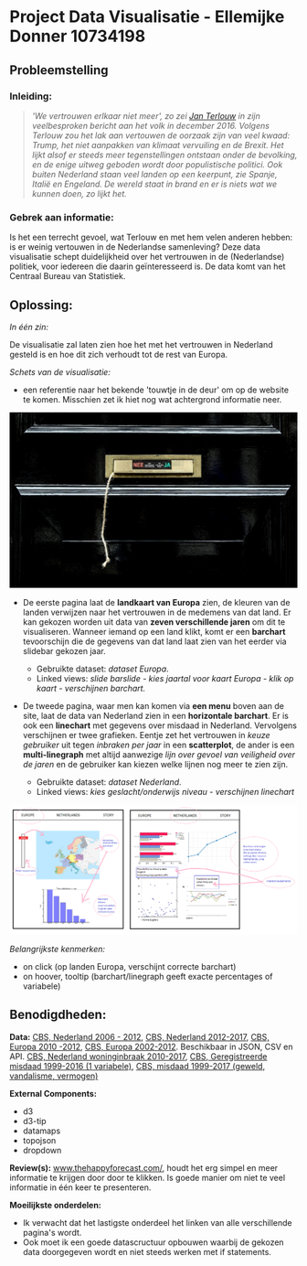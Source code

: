 # Project Data Visualisatie - Ellemijke Donner 10734198

## Probleemstelling

 ### Inleiding:

>*'We vertrouwen erlkaar niet meer', zo zei [Jan Terlouw](https://nos.nl/video/2146366-de-toespraak-van-jan-terlouw-bij-dwdd.html) in zijn veelbesproken bericht aan het volk in december 2016. Volgens Terlouw zou het lak aan vertouwen de oorzaak zijn van veel kwaad: Trump, het niet aanpakken van klimaat vervuiling en de Brexit. Het lijkt alsof er steeds meer tegenstellingen ontstaan onder de bevolking, en de enige uitweg geboden wordt door populistische politici. Ook buiten Nederland staan veel landen op een keerpunt, zie Spanje, Italië en Engeland. De wereld staat in brand en er is niets wat we kunnen doen, zo lijkt het.*

### Gebrek aan informatie:

Is het een terrecht gevoel, wat Terlouw en met hem velen anderen hebben: is er weinig vertouwen in de Nederlandse samenleving? Deze data visualisatie schept duidelijkheid over het vertrouwen in de (Nederlandse) politiek, voor iedereen die daarin geïnteresseerd is. De data komt van het Centraal Bureau van Statistiek.

## Oplossing:

*In één zin:*

De visualisatie zal laten zien hoe het met het vertrouwen in Nederland gesteld is en hoe dit zich verhoudt tot de rest van Europa.

*Schets van de visualisatie:*

- een referentie naar het bekende 'touwtje in de deur' om op de website te komen. Misschien zet ik hiet nog wat achtergrond informatie neer.

![Startpagina](docs/pagina1.jpg)

- De eerste pagina laat de **landkaart van Europa** zien, de kleuren van de landen verwijzen naar het vertrouwen in de medemens van dat land. Er kan gekozen worden uit data van **zeven verschillende jaren** om dit te visualiseren. Wanneer iemand op een land klikt, komt er een **barchart** tevoorschijn die de gegevens van dat land laat zien van het eerder via slidebar gekozen jaar.
  - Gebruikte dataset: *dataset Europa*.
  - Linked views: *slide barslide - kies jaartal voor kaart Europa - klik op kaart - verschijnen barchart.*

- De tweede pagina, waar men kan komen via **een menu** boven aan de site, laat de data van Nederland zien in een **horizontale barchart**. Er is ook een **linechart** met gegevens over misdaad in Nederland. Vervolgens verschijnen er twee grafieken. Eentje zet het vertrouwen in *keuze gebruiker* uit tegen *inbraken per jaar* in een **scatterplot**, de ander is een **multi-linegraph** met altijd aanwezige *lijn over gevoel van veiligheid over de jaren* en de gebruiker kan kiezen welke lijnen nog meer te zien zijn.

  - Gebruikte dataset: *dataset Nederland*.
  - Linked views: *kies geslacht/onderwijs niveau - verschijnen linechart*


![Pagina 1](docs/design.png)


*Belangrijkste kenmerken:*
 - on click (op landen Europa, verschijnt correcte barchart)
 - on hoover, tooltip (barchart/linegraph geeft exacte percentages of variabele)

## Benodigdheden:

**Data:**
[CBS, Nederland 2006 - 2012](https://opendata.cbs.nl/statline/#/CBS/nl/dataset/71719NED/table?dl=8CA2), [CBS, Nederland 2012-2017](http://statline.cbs.nl/Statweb/publication/?VW=T&DM=SLNL&PA=82378ned), [CBS, Europa 2010 -2012](https://opendata.cbs.nl/statline/#/CBS/nl/dataset/80518NED/table?ts=1528103408258), [CBS, Europa 2002-2012](http://statline.cbs.nl/StatWeb/publication/?VW=T&DM=SLNL&PA=80518ned&D1=0-7&D2=0&D3=a&D4=a&HD=100816-1530&HDR=T&STB=G1,G2,G3). Beschikbaar in JSON, CSV en API.
[CBS, Nederland woninginbraak 2010-2017](http://statline.cbs.nl/Statweb/publication/?DM=SLNL&PA=83651NED&D1=0&D2=0&D3=14&D4=0&D5=a&HDR=G4%2cG3%2cG1%2cT&STB=G2&VW=D), [CBS, Geregistreerde misdaad 1999-2016 (1 variabele)](https://opendata.cbs.nl/statline/#/CBS/nl/dataset/83723NED/table?ts=1528275910601), [CBS, misdaad 1999-2017 (geweld, vandalisme, vermogen)](https://opendata.cbs.nl/statline/#/CBS/nl/dataset/81573NED/table?ts=1528276081236)

**External Components:**
   - d3
   - d3-tip
   - datamaps
   - topojson
   - dropdown

**Review(s):**
www.thehappyforecast.com/, houdt het erg simpel en meer informatie te krijgen door door te klikken. Is goede manier om niet te veel informatie in één keer te presenteren.

**Moeilijkste onderdelen:**
 - Ik verwacht dat het lastigste onderdeel het linken van alle verschillende pagina's wordt.
 - Ook moet ik een goede datascructuur opbouwen waarbij de gekozen data doorgegeven wordt en niet steeds werken met if statements.
